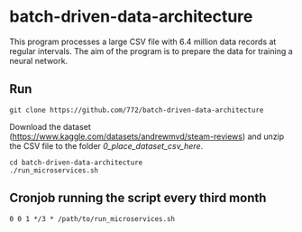 # batch-driven-data-architecture

This program processes a large CSV file with 6.4 million data records at regular intervals. The aim of the program is to prepare the data for training a neural network.

## Run

```
git clone https://github.com/772/batch-driven-data-architecture
```
Download the dataset (https://www.kaggle.com/datasets/andrewmvd/steam-reviews) and unzip the CSV file to the folder *0_place_dataset_csv_here*.
```
cd batch-driven-data-architecture
./run_microservices.sh
```

## Cronjob running the script every third month

```
0 0 1 */3 * /path/to/run_microservices.sh
```
